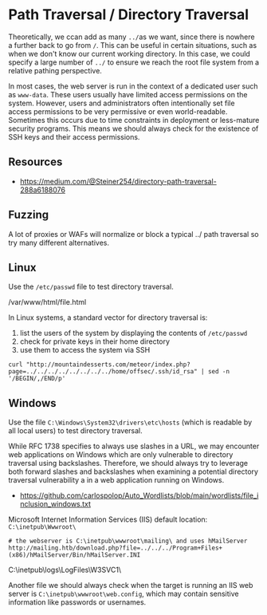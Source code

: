 # Path Traversal / Directory Traversal


Theoretically, we ccan add as many `../`as we want, since there is nowhere a further back to go from `/`.
This can be useful in certain situations, such as when we don't know our current working directory. In this case, we could specify a large number of `../` to ensure we reach the root file system from a relative pathing perspective.






In most cases, the web server is run in the context of a dedicated user such as `www-data`. These users usually have limited access permissions on the system. However, users and administrators often intentionally set file access permissions to be very permissive or even world-readable. Sometimes this occurs due to time constraints in deployment or less-mature security programs. This means we should always check for the existence of SSH keys and their access permissions.







## Resources

- <https://medium.com/@Steiner254/directory-path-traversal-288a6188076>





## Fuzzing

A lot of proxies or WAFs will normalize or block a typical ../ path traversal so try many different alternatives.


















## Linux
Use the `/etc/passwd` file to test directory traversal.



/var/www/html/file.html




In Linux systems, a standard vector for directory traversal is:
1. list the users of the system by displaying the contents of `/etc/passwd`
2. check for private keys in their home directory
3. use them to access the system via SSH


```
curl "http://mountaindesserts.com/meteor/index.php?page=../../../../../../../../home/offsec/.ssh/id_rsa" | sed -n '/BEGIN/,/END/p'
```












## Windows

Use the file `C:\Windows\System32\drivers\etc\hosts` (which is readable by all local users) to test directory traversal.


While RFC 1738 specifies to always use slashes in a URL, we may encounter web applications on Windows which are only vulnerable to directory traversal using backslashes. Therefore, we should always try to leverage both forward slashes and backslashes when examining a potential directory traversal vulnerability a  in a web application running on Windows.







- <https://github.com/carlospolop/Auto_Wordlists/blob/main/wordlists/file_inclusion_windows.txt>



Microsoft Internet Information Services (IIS) default location: `C:\inetpub\Wwwroot\`

```
# the webserver is C:\inetpub\wwwroot\mailing\ and uses hMailServer
http://mailing.htb/download.php?file=../../../Program+Files+(x86)/hMailServer/Bin/hMailServer.INI

```


C:\inetpub\logs\LogFiles\W3SVC1\


Another file we should always check when the target is running an IIS web server is `C:\inetpub\wwwroot\web.config`, which may contain sensitive information like passwords or usernames.












